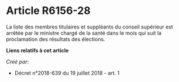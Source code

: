 # Article R6156-28

La liste des membres titulaires et suppléants du conseil supérieur est arrêtée par le ministre chargé de la santé dans le
mois qui suit la proclamation des résultats des élections.

**Liens relatifs à cet article**

_Créé par_:

  - Décret n°2018-639 du 19 juillet 2018 - art. 1
